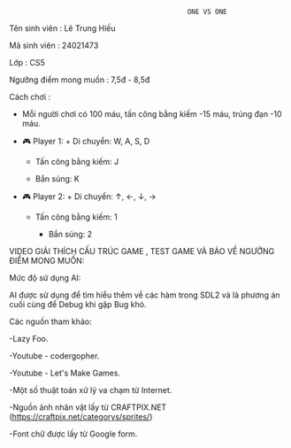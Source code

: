                                                  ONE VS ONE
Tên sinh viên : Lê Trung Hiếu

Mã sinh viên : 24021473

Lớp : CS5

Ngưỡng điểm mong muốn : 7,5đ - 8,5đ

Cách chơi :
- Mỗi người chơi có 100 máu, tấn công bằng kiếm -15 máu, trúng đạn -10 máu.

- 🎮 Player 1: + Di chuyển: W, A, S, D

   + Tấn công bằng kiếm: J

   + Bắn súng: K
- 🎮 Player 2: + Di chuyển: ↑, ←, ↓, →

  + Tấn công bằng kiếm: 1

       + Bắn súng: 2

VIDEO GIẢI THÍCH CẤU TRÚC GAME , TEST GAME VÀ BẢO VỀ NGƯỠNG ĐIỂM MONG MUỐN:


Mức độ sử dụng AI:

AI được sử dụng để tìm hiểu thêm về các hàm trong SDL2 và là phương án cuối cùng để Debug khi gặp Bug khó.

Các nguồn tham khảo:

-Lazy Foo.

-Youtube - codergopher.

-Youtube - Let's Make Games.

-Một số thuật toán xử lý va chạm từ Internet.

-Nguồn ảnh nhân vật lấy từ CRAFTPIX.NET (https://craftpix.net/categorys/sprites/)

-Font chữ được lấy từ Google form.
